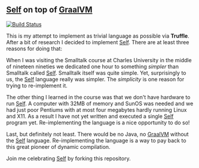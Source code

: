 ## [Self](http://selflanguage.org) on top of [GraalVM](http://graalvm.org)

[![Build Status](https://travis-ci.org/JaroslavTulach/SelfGraal.svg?branch=master)](https://travis-ci.org/JaroslavTulach/SelfGraal)

This is my attempt to implement as trivial language as possible via **Truffle**.
After a bit of research I decided to implement [Self](http://selflanguage.org).
There are at least three reasons for doing that:

When I was visiting the Smalltalk course at Charles University in 
the middle of nineteen nineties we dedicated one hour to something _simpler_
than Smalltalk called [Self](http://selflanguage.org). Smalltalk itself was quite
simple. Yet, surprisingly to us, the [Self](http://selflanguage.org) language
really was simpler. The _simplicity_ is one reason for trying to
re-implement it.

The other thing I learned in the course was that we don't have hardware
to run [Self](http://selflanguage.org). A computer with 32MB of memory and SunOS
was needed and we had just poor Pentiums with at most four megabytes hardly running
Linux and X11. As a result I have not yet written and executed a single 
[Self](http://selflanguage.org) program yet. Re-implementing the language is a nice
opportunity to do so!

Last, but definitely not least. There would be no Java, no [GraalVM](http://graalvm.org)
without the [Self](http://selflanguage.org) language. Re-implementing the language
is a way to pay back to this great pioneer of dynamic compilation.

Join me celebrating [Self](http://selflanguage.org) by forking this repository.
